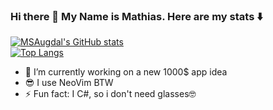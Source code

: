 ### Hi there 👋 My Name is Mathias. Here are my stats ⬇️
[![MSAugdal's GitHub stats](https://github-readme-stats.vercel.app/api?username=msaugdal&theme=ambient_gradient&show_icons=true)](https://github.com/anuraghazra/github-readme-stats)
<br>
[![Top Langs](https://github-readme-stats.vercel.app/api/top-langs/?username=msaugdal&theme=ambient_gradient&show_icons=true)](https://github.com/anuraghazra/github-readme-stats)

- 🔭 I’m currently working on a new 1000$ app idea
- 😎 I use NeoVim BTW
- ⚡ Fun fact: I C#, so i don't need glasses🤓
